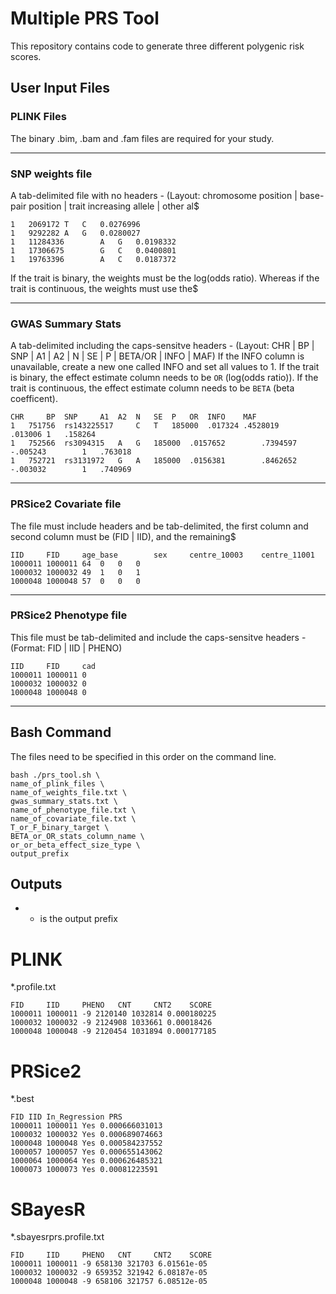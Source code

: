 # Multiple PRS Tool
This repository contains code to generate three different polygenic risk scores.

## User Input Files

### PLINK Files
The binary .bim, .bam and .fam files are required for your study.

---

### SNP weights file
A tab-delimited file with no headers - (Layout: chromosome position | base-pair position | trait increasing allele | other al$
```
1	2069172 T	C	0.0276996
1	9292282 A	G	0.0280027
1	11284336        A	G	0.0198332
1	17306675        G	C	0.0400801
1	19763396        A	C	0.0187372
```
If the trait is binary, the weights must be the log(odds ratio). Whereas if the trait is continuous, the weights must use the$

---

### GWAS Summary Stats
A tab-delimited including the caps-sensitve headers - (Layout: CHR | BP | SNP | A1 | A2 | N | SE | P | BETA/OR | INFO | MAF)
If the INFO column is unavailable, create a new one called INFO and set all values to 1.
If the trait is binary, the effect estimate column needs to be `OR` (log(odds ratio)).
If the trait is continuous, the effect estimate column needs to be `BETA` (beta coefficent).
```
CHR     BP	SNP     A1	A2	N	SE	P	OR	INFO    MAF
1	751756  rs143225517     C	T	185000  .017324 .4528019        .013006 1	.158264
1	752566  rs3094315	A	G	185000  .0157652        .7394597        -.005243        1	.763018
1	752721  rs3131972	G	A	185000  .0156381        .8462652        -.003032        1	.740969
```

---

### PRSice2 Covariate file
The file must include headers and be tab-delimited, the first column and second column must be (FID | IID), and the remaining$

```
IID     FID     age_base        sex     centre_10003    centre_11001
1000011 1000011 64	0	0	0
1000032 1000032 49	1	0	1
1000048 1000048 57	0	0	0
```

---

### PRSice2 Phenotype file
This file must be tab-delimited and include the caps-sensitve headers - (Format: FID | IID | PHENO)
```
IID     FID     cad
1000011 1000011 0
1000032 1000032 0
1000048 1000048 0
```

---

## Bash Command
The files need to be specified in this order on the command line.
```
bash ./prs_tool.sh \
name_of_plink_files \
name_of_weights_file.txt \
gwas_summary_stats.txt \
name_of_phenotype_file.txt \
name_of_covariate_file.txt \
T_or_F_binary_target \
BETA_or_OR_stats_column_name \
or_or_beta_effect_size_type \
output_prefix
```

## Outputs

* - is the output prefix

# PLINK
*.profile.txt
```
FID     IID     PHENO   CNT     CNT2    SCORE
1000011 1000011 -9 2120140 1032814 0.000180225
1000032 1000032 -9 2124908 1033661 0.00018426
1000048 1000048 -9 2120454 1031894 0.000177185
```

# PRSice2
*.best
```
FID IID In_Regression PRS
1000011 1000011 Yes 0.000666031013
1000032 1000032 Yes 0.000689074663
1000048 1000048 Yes 0.000584237552
1000057 1000057 Yes 0.000655143062
1000064 1000064 Yes 0.000626485321
1000073 1000073 Yes 0.00081223591
```

# SBayesR
*.sbayesrprs.profile.txt
```
FID     IID     PHENO   CNT     CNT2    SCORE
1000011 1000011 -9 658130 321703 6.01561e-05
1000032 1000032 -9 659352 321942 6.08187e-05
1000048 1000048 -9 658106 321757 6.08512e-05
```
